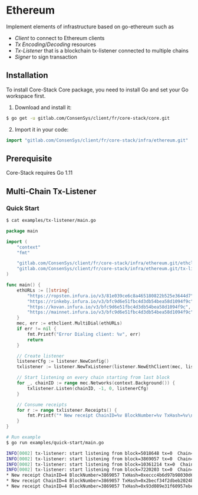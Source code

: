 # Ethereum

Implement elements of infrastructure based on go-ethereum such as

- *Client* to connect to Ethereum clients
- *Tx Encoding*/*Decoding* resources
- *Tx-Listener* that is a blockchain tx-listener connected to multiple chains
- *Signer* to sign transaction

## Installation

To install Core-Stack Core package, you need to install Go and set your Go workspace first.

1. Download and install it:

```sh
$ go get -u gitlab.com/ConsenSys/client/fr/core-stack/core.git
```

2. Import it in your code:

```go
import "gitlab.com/ConsenSys/client/fr/core-stack/infra/ethereum.git"
```

## Prerequisite

Core-Stack requires Go 1.11

## Multi-Chain Tx-Listener

### Quick Start

```sh
$ cat examples/tx-listener/main.go
```

```go
package main

import (
	"context"
	"fmt"

	"gitlab.com/ConsenSys/client/fr/core-stack/infra/ethereum.git/ethclient"
	"gitlab.com/ConsenSys/client/fr/core-stack/infra/ethereum.git/tx-listener"
)

func main() {
	ethURLs := []string{
		"https://ropsten.infura.io/v3/81e039ce6c8a465180822b525e3644d7",
		"https://rinkeby.infura.io/v3/bfc9d6e51fbc4d3db54bea58d1094f9c",
		"https://kovan.infura.io/v3/bfc9d6e51fbc4d3db54bea58d1094f9c",
		"https://mainnet.infura.io/v3/bfc9d6e51fbc4d3db54bea58d1094f9c",
	}
	mec, err := ethclient.MultiDial(ethURLs)
	if err != nil {
		fmt.Printf("Error Dialing client: %v", err)
		return
	}

	// Create listener
	listenerCfg := listener.NewConfig()
	txlistener := listener.NewTxListener(listener.NewEthClient(mec, listenerCfg))

	// Start listening on every chain starting from last block
	for _, chainID := range mec.Networks(context.Background()) {
		txlistener.Listen(chainID, -1, 0, listenerCfg)
	}

	// Consume receipts
	for r := range txlistener.Receipts() {
		fmt.Printf("* New receipt ChainID=%v BlockNumber=%v TxHash=%v\n", r.ChainID.Text(16), r.BlockNumber, r.TxHash.Hex())
	}
}

```

```sh
# Run example
$ go run examples/quick-start/main.go

INFO[0002] tx-listener: start listening from block=5018648 tx=0  Chain=3
INFO[0002] tx-listener: start listening from block=3869057 tx=0  Chain=4
INFO[0002] tx-listener: start listening from block=10361214 tx=0  Chain=2a
INFO[0002] tx-listener: start listening from block=7220203 tx=0  Chain=1
* New receipt ChainID=4 BlockNumber=3869057 TxHash=0xeccc4b6d97b98030d6c0a829c18307b3875bd9ece17a514e733b432b2f37ebdb
* New receipt ChainID=4 BlockNumber=3869057 TxHash=0x2becf34f2dbeb2024b9692bc8fd0b97778b2e380e32ee3a8a7757f68139644b3
* New receipt ChainID=4 BlockNumber=3869057 TxHash=0x93d089e31f60957ebe9f9697362812e970265df77954535d25f5c2c049da91c8
```

